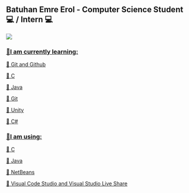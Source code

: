 ## Batuhan Emre Erol -  Computer Science Student 💻 / Intern :computer: ##

  <a href="https://www.linkedin.com/in/batuhan-emre-erol-0a3298203/">
  <img src="https://img.shields.io/badge/linkedin-%230077B5.svg?&style=for-the-badge&logo=linkedin&logoColor=white" />

### 🔎I am currently learning: 


🥮
Git and Github

🥮
C

🥮
Java

🥮
Git

🥮
Unity

🥮
C#

### 🔮I am using: 


🥮
C

🥮
Java

🥮
NetBeans

🥮
Visual Code Studio and Visual Studio Live Share
